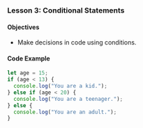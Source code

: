 ### Lesson 3: Conditional Statements

#### Objectives
- Make decisions in code using conditions.

#### Code Example
```javascript
let age = 15;
if (age < 13) {
  console.log("You are a kid.");
} else if (age < 20) {
  console.log("You are a teenager.");
} else {
  console.log("You are an adult.");
}
```